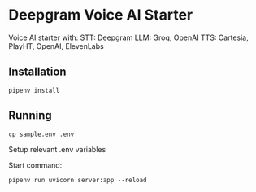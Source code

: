 # Deepgram Voice AI Starter

Voice AI starter with:
STT: Deepgram
LLM: Groq, OpenAI
TTS: Cartesia, PlayHT, OpenAI, ElevenLabs

## Installation

```
pipenv install
```

## Running

```
cp sample.env .env
```

Setup relevant .env variables

Start command:

```
pipenv run uvicorn server:app --reload
```
